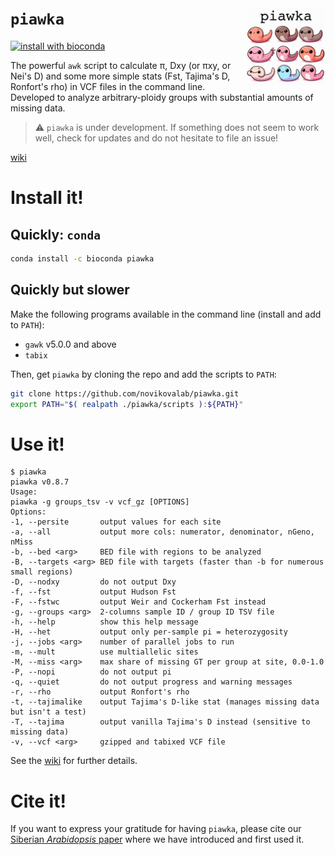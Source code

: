 ``piawka`` <img src="logo/logo.svg" align="right" width="25%">
==========

[![install with bioconda](https://img.shields.io/badge/install%20with-bioconda-brightgreen.svg?style=flat)](http://bioconda.github.io/recipes/piawka/README.html)

The powerful `awk` script to calculate π, Dxy (or πxy, or Nei's D) and some more simple stats (Fst, Tajima's D, Ronfort's rho) in VCF files in the command line. Developed to analyze arbitrary-ploidy groups with substantial amounts of missing data.

> :warning: `piawka` is under development. If something does not seem to work well, check for updates and do not hesitate to file an issue!

[wiki](https://github.com/novikovalab/piawka/wiki)

# Install it!

## Quickly: `conda`

```bash
conda install -c bioconda piawka
```

## Quickly but slower

Make the following programs available in the command line (install and add to `PATH`):

 - `gawk` v5.0.0 and above 
 - `tabix`

Then, get `piawka` by cloning the repo and add the scripts to `PATH`:

```bash
git clone https://github.com/novikovalab/piawka.git
export PATH="$( realpath ./piawka/scripts ):${PATH}"
```

# Use it!

```console
$ piawka
piawka v0.8.7
Usage:
piawka -g groups_tsv -v vcf_gz [OPTIONS]
Options:
-1, --persite       output values for each site
-a, --all           output more cols: numerator, denominator, nGeno, nMiss
-b, --bed <arg>     BED file with regions to be analyzed
-B, --targets <arg> BED file with targets (faster than -b for numerous small regions)
-D, --nodxy         do not output Dxy
-f, --fst           output Hudson Fst
-F, --fstwc         output Weir and Cockerham Fst instead
-g, --groups <arg>  2-columns sample ID / group ID TSV file
-h, --help          show this help message
-H, --het           output only per-sample pi = heterozygosity
-j, --jobs <arg>    number of parallel jobs to run
-m, --mult          use multiallelic sites
-M, --miss <arg>    max share of missing GT per group at site, 0.0-1.0
-P, --nopi          do not output pi
-q, --quiet         do not output progress and warning messages
-r, --rho           output Ronfort's rho
-t, --tajimalike    output Tajima's D-like stat (manages missing data but isn't a test)
-T, --tajima        output vanilla Tajima's D instead (sensitive to missing data)
-v, --vcf <arg>     gzipped and tabixed VCF file
```

See the [wiki](https://github.com/novikovalab/piawka/wiki) for further details.

# Cite it!

If you want to express your gratitude for having `piawka`, please cite our [Siberian *Arabidopsis* paper](https://www.biorxiv.org/content/10.1101/2024.08.27.609292) where we have introduced and first used it.


